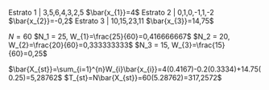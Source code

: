 Estrato 1 | 3,5,6,4,3,2,5 $\bar{x_{1}}=4$
Estrato 2 | 0,1,0,-1,1,-2 $\bar{x_{2}}=-0,2$
Estrato 3 | 10,15,23,11 $\bar{x_{3}}=14,75$

$N = 60$
$N_1 = 25, W_{1}=\frac{25}{60}=0,416666667$
$N_2 = 20, W_{2}=\frac{20}{60}=0,333333333$
$N_3 = 15, W_{3}=\frac{15}{60}=0,25$

$\bar{X_{st}}=\sum_{i=1}^{n}W_{i}\bar{x_{i}}=4(0.4167)-0.2(0.3334)+14.75(0.25)=5,28762$
$T_{st}=N\bar{X_{st}}=60(5.28762)=317,2572$